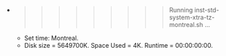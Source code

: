 * >>>>>>>>> Running inst-std-system-xtra-tz-montreal.sh ...
  * Set time: Montreal.
  * Disk size = 5649700K. Space Used = 4K. Runtime = 00:00:00:00.
